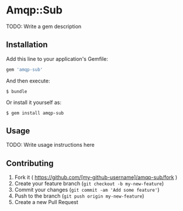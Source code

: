 # Amqp::Sub

TODO: Write a gem description

## Installation

Add this line to your application's Gemfile:

```ruby
gem 'amqp-sub'
```

And then execute:

    $ bundle

Or install it yourself as:

    $ gem install amqp-sub

## Usage

TODO: Write usage instructions here

## Contributing

1. Fork it ( https://github.com/[my-github-username]/amqp-sub/fork )
2. Create your feature branch (`git checkout -b my-new-feature`)
3. Commit your changes (`git commit -am 'Add some feature'`)
4. Push to the branch (`git push origin my-new-feature`)
5. Create a new Pull Request

